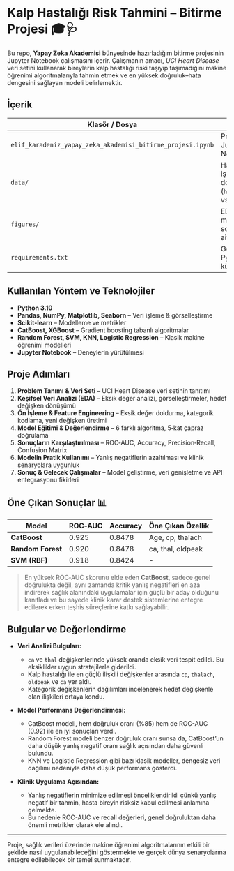 # Kalp Hastalığı Risk Tahmini – Bitirme Projesi 🎓🩺

Bu repo, **Yapay Zeka Akademisi** bünyesinde hazırladığım bitirme projesinin Jupyter Notebook çalışmasını içerir. Çalışmanın amacı, *UCI Heart Disease* veri setini kullanarak bireylerin kalp hastalığı riski taşıyıp taşımadığını makine öğrenimi algoritmalarıyla tahmin etmek ve en yüksek doğruluk–hata dengesini sağlayan modeli belirlemektir.

## İçerik
| Klasör / Dosya | Açıklama |
| -------------- | -------- |
| `elif_karadeniz_yapay_zeka_akademisi_bitirme_projesi.ipynb` | Projenin ana Jupyter Notebook'u |
| `data/` | Ham ve işlenmiş veri dosyaları (`heart.csv` vs.) |
| `figures/` | EDA ve model sonuçlarına ait grafikler |
| `requirements.txt` | Gerekli Python kütüphaneleri |

## Kullanılan Yöntem ve Teknolojiler
- **Python 3.10**
- **Pandas, NumPy, Matplotlib, Seaborn** – Veri işleme & görselleştirme  
- **Scikit‑learn** – Modelleme ve metrikler  
- **CatBoost, XGBoost** – Gradient boosting tabanlı algoritmalar  
- **Random Forest, SVM, KNN, Logistic Regression** – Klasik makine öğrenimi modelleri  
- **Jupyter Notebook** – Deneylerin yürütülmesi

## Proje Adımları
1. **Problem Tanımı & Veri Seti** – UCI Heart Disease veri setinin tanıtımı  
2. **Keşifsel Veri Analizi (EDA)** – Eksik değer analizi, görselleştirmeler, hedef değişken dönüşümü  
3. **Ön İşleme & Feature Engineering** – Eksik değer doldurma, kategorik kodlama, yeni değişken üretimi  
4. **Model Eğitimi & Değerlendirme** – 6 farklı algoritma, 5‑kat çapraz doğrulama  
5. **Sonuçların Karşılaştırılması** – ROC‑AUC, Accuracy, Precision‑Recall, Confusion Matrix  
6. **Modelin Pratik Kullanımı** – Yanlış negatiflerin azaltılması ve klinik senaryolara uygunluk  
7. **Sonuç & Gelecek Çalışmalar** – Model geliştirme, veri genişletme ve API entegrasyonu fikirleri

## Öne Çıkan Sonuçlar 📊
| Model | ROC‑AUC | Accuracy | Öne Çıkan Özellik |
| ----- | ------- | -------- | ----------------- |
| **CatBoost** | 0.925 | 0.8478 | Age, cp, thalach |
| **Random Forest** | 0.920 | 0.8478 | ca, thal, oldpeak |
| **SVM (RBF)** | 0.918 | 0.8424 | - |

> En yüksek ROC‑AUC skorunu elde eden **CatBoost**, sadece genel doğrulukta değil, aynı zamanda kritik yanlış negatifleri en aza indirerek sağlık alanındaki uygulamalar için güçlü bir aday olduğunu kanıtladı ve bu sayede klinik karar destek sistemlerine entegre edilerek erken teşhis süreçlerine katkı sağlayabilir.

## Bulgular ve Değerlendirme

- **Veri Analizi Bulguları:**  
  - `ca` ve `thal` değişkenlerinde yüksek oranda eksik veri tespit edildi. Bu eksiklikler uygun stratejilerle giderildi.  
  - Kalp hastalığı ile en güçlü ilişkili değişkenler arasında `cp`, `thalach`, `oldpeak` ve `ca` yer aldı.  
  - Kategorik değişkenlerin dağılımları incelenerek hedef değişkenle olan ilişkileri ortaya kondu.

- **Model Performans Değerlendirmesi:**  
  - CatBoost modeli, hem doğruluk oranı (%85) hem de ROC-AUC (0.92) ile en iyi sonuçları verdi.  
  - Random Forest modeli benzer doğruluk oranı sunsa da, CatBoost’un daha düşük yanlış negatif oranı sağlık açısından daha güvenli bulundu.  
  - KNN ve Logistic Regression gibi bazı klasik modeller, dengesiz veri dağılımı nedeniyle daha düşük performans gösterdi.

- **Klinik Uygulama Açısından:**  
  - Yanlış negatiflerin minimize edilmesi önceliklendirildi çünkü yanlış negatif bir tahmin, hasta bireyin risksiz kabul edilmesi anlamına gelmekte.  
  - Bu nedenle ROC-AUC ve recall değerleri, genel doğruluktan daha önemli metrikler olarak ele alındı.

---

Proje, sağlık verileri üzerinde makine öğrenimi algoritmalarının etkili bir şekilde nasıl uygulanabileceğini göstermekte ve gerçek dünya senaryolarına entegre edilebilecek bir temel sunmaktadır.

